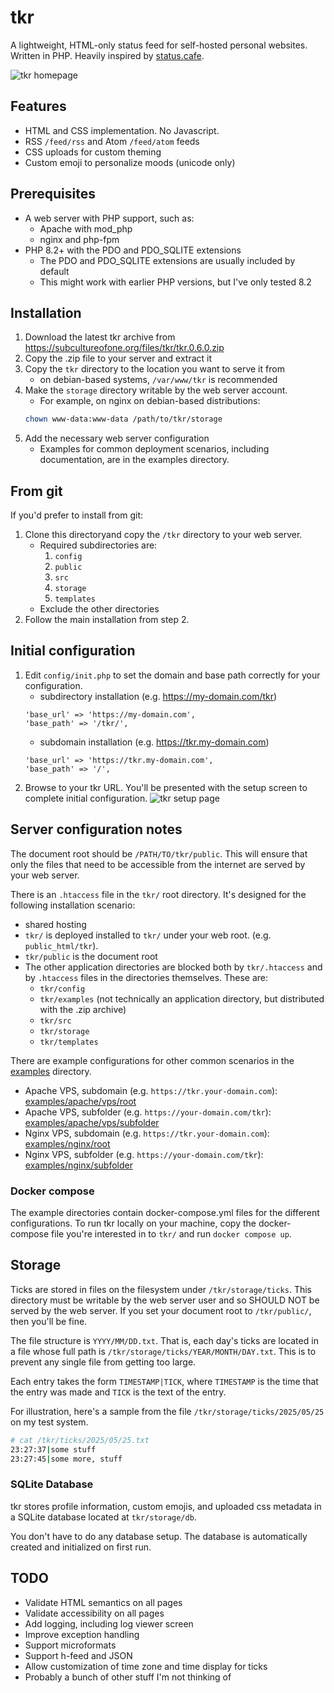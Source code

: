 # tkr

A lightweight, HTML-only status feed for self-hosted personal websites. Written in PHP. Heavily inspired by [status.cafe](https://status.cafe).

![tkr homepage](https://subcultureofone.org/images/tkr/tkr-homepage.png)

## Features

* HTML and CSS implementation. No Javascript.
* RSS `/feed/rss` and Atom `/feed/atom` feeds
* CSS uploads for custom theming
* Custom emoji to personalize moods (unicode only)

## Prerequisites

* A web server with PHP support, such as:
    * Apache with mod_php
    * nginx and php-fpm
* PHP 8.2+ with the PDO and PDO_SQLITE extensions
    * The PDO and PDO_SQLITE extensions are usually included by default
    * This might work with earlier PHP versions, but I've only tested 8.2
    
## Installation

1. Download the latest tkr archive from https://subcultureofone.org/files/tkr/tkr.0.6.0.zip
1. Copy the .zip file to your server and extract it
1. Copy the `tkr` directory to the location you want to serve it from
    * on debian-based systems, `/var/www/tkr` is recommended
1. Make the `storage` directory writable by the web server account.
    * For example, on nginx on debian-based distributions:
    ```sh
    chown www-data:www-data /path/to/tkr/storage
    ```
1. Add the necessary web server configuration
    * Examples for common deployment scenarios, including documentation, are in the examples directory.

## From git

If you'd prefer to install from git:

1. Clone this directoryand copy the `/tkr` directory to your web server.
    * Required subdirectories are:
        1. `config`
        1. `public`
        1. `src`
        1. `storage`
        1. `templates`
    * Exclude the other directories
2. Follow the main installation from step 2.

## Initial configuration

1. Edit `config/init.php` to set the domain and base path correctly for your configuration.
    * subdirectory installation (e.g. https://my-domain.com/tkr)
    ```
    'base_url' => 'https://my-domain.com',
    'base_path' => '/tkr/',
    ```
    * subdomain installation (e.g. https://tkr.my-domain.com)
    ```
    'base_url' => 'https://tkr.my-domain.com',
    'base_path' => '/',
    ```
1. Browse to your tkr URL. You'll be presented with the setup screen to complete initial configuration.
![tkr setup page](https://subcultureofone.org/images/tkr/tkr-setup.png)

## Server configuration notes

The document root should be `/PATH/TO/tkr/public`. This will ensure that only the files that need to be accessible from the internet are served by your web server.

There is an `.htaccess` file in the `tkr/` root directory. It's designed for the following installation scenario:

* shared hosting
* `tkr/` is deployed installed to `tkr/` under your web root. (e.g. `public_html/tkr`).
* `tkr/public` is the document root
* The other application directories are blocked both by `tkr/.htaccess` and by `.htaccess` files in the directories themselves. These are:
    * `tkr/config`
    * `tkr/examples` (not technically an application directory, but distributed with the .zip archive)
    * `tkr/src`
    * `tkr/storage`
    * `tkr/templates`

There are example configurations for other common scenarios in the [examples](./examples) directory.

* Apache VPS, subdomain (e.g. `https://tkr.your-domain.com`): [examples/apache/vps/root](./examples/apache/vps/subdomain)
* Apache VPS, subfolder (e.g. `https://your-domain.com/tkr`): [examples/apache/vps/subfolder](./examples/apache/vps/subfolder)
* Nginx VPS, subdomain (e.g. `https://tkr.your-domain.com`): [examples/nginx/root](./examples/nginx/subfolder)
* Nginx VPS, subfolder (e.g. `https://your-domain.com/tkr`): [examples/nginx/subfolder](./examples/nginx/subfolder)

### Docker compose

The example directories contain docker-compose.yml files for the different configurations. To run tkr locally on your machine, copy the docker-compose file you're interested in to `tkr/` and run `docker compose up`.

## Storage

Ticks are stored in files on the filesystem under `/tkr/storage/ticks`. This directory must be writable by the web server user and so SHOULD NOT be served by the web server. If you set your document root to `/tkr/public/`, then you'll be fine.

The file structure is `YYYY/MM/DD.txt`. That is, each day's ticks are located in a file whose full path is `/tkr/storage/ticks/YEAR/MONTH/DAY.txt`. This is to prevent any single file from getting too large.

Each entry takes the form `TIMESTAMP|TICK`, where `TIMESTAMP` is the time that the entry was made and `TICK` is the text of the entry.

For illustration, here's a sample from the file `/tkr/storage/ticks/2025/05/25` on my test system.

```sh
# cat /tkr/ticks/2025/05/25.txt
23:27:37|some stuff
23:27:45|some more, stuff
```

### SQLite Database

tkr stores profile information, custom emojis, and uploaded css metadata in a SQLite database located at `tkr/storage/db`.

You don't have to do any database setup. The database is automatically created and initialized on first run.

## TODO

* Validate HTML semantics on all pages
* Validate accessibility on all pages
* Add logging, including log viewer screen
* Improve exception handling
* Support microformats
* Support h-feed and JSON
* Allow customization of time zone and time display for ticks
* Probably a bunch of other stuff I'm not thinking of